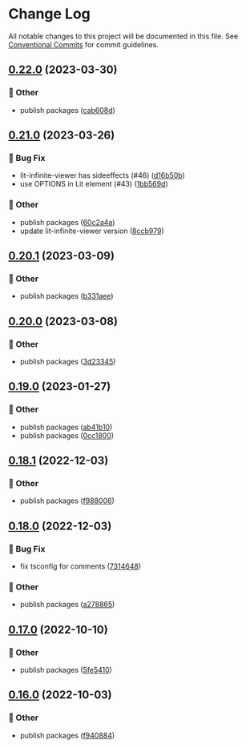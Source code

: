 # Change Log

All notable changes to this project will be documented in this file.
See [Conventional Commits](https://conventionalcommits.org) for commit guidelines.

## [0.22.0](https://github.com/daybrush/infinite-viewer/blob/master/packages/preact-infinite-viewer/compare/lit-infinite-viewer@0.21.0...lit-infinite-viewer@0.22.0) (2023-03-30)


### :mega: Other

* publish packages ([cab608d](https://github.com/daybrush/infinite-viewer/blob/master/packages/preact-infinite-viewer/commit/cab608da74002e91953071ab646caaf8b46e8843))



## [0.21.0](https://github.com/daybrush/infinite-viewer/blob/master/packages/preact-infinite-viewer/compare/lit-infinite-viewer@0.20.1...lit-infinite-viewer@0.21.0) (2023-03-26)


### :bug: Bug Fix

* lit-infinite-viewer has sideeffects (#46) ([d16b50b](https://github.com/daybrush/infinite-viewer/blob/master/packages/preact-infinite-viewer/commit/d16b50b9e6801702b319c81b0ce5c1ae456243fa))
* use OPTIONS in Lit element (#43) ([1bb569d](https://github.com/daybrush/infinite-viewer/blob/master/packages/preact-infinite-viewer/commit/1bb569dea74251bcd10d0f743bb055a059f757a9))


### :mega: Other

* publish packages ([60c2a4a](https://github.com/daybrush/infinite-viewer/blob/master/packages/preact-infinite-viewer/commit/60c2a4a4752b756189bc2cea63e5d6defe1e83f7))
* update lit-infinite-viewer version ([8ccb979](https://github.com/daybrush/infinite-viewer/blob/master/packages/preact-infinite-viewer/commit/8ccb979b27784542348d58ccec94d2640341f975))



## [0.20.1](https://github.com/daybrush/infinite-viewer/blob/master/packages/preact-infinite-viewer/compare/lit-infinite-viewer@0.20.0...lit-infinite-viewer@0.20.1) (2023-03-09)


### :mega: Other

* publish packages ([b331aee](https://github.com/daybrush/infinite-viewer/blob/master/packages/preact-infinite-viewer/commit/b331aeefc684f815276d0fc4ec05f9955f59cd20))



## [0.20.0](https://github.com/daybrush/infinite-viewer/blob/master/packages/preact-infinite-viewer/compare/lit-infinite-viewer@0.19.0...lit-infinite-viewer@0.20.0) (2023-03-08)


### :mega: Other

* publish packages ([3d23345](https://github.com/daybrush/infinite-viewer/blob/master/packages/preact-infinite-viewer/commit/3d233455960c7afd2515c68ca26e1c00bf5bff1e))



## [0.19.0](https://github.com/daybrush/infinite-viewer/blob/master/packages/preact-infinite-viewer/compare/lit-infinite-viewer@0.18.1...lit-infinite-viewer@0.19.0) (2023-01-27)


### :mega: Other

* publish packages ([ab41b10](https://github.com/daybrush/infinite-viewer/blob/master/packages/preact-infinite-viewer/commit/ab41b100b2da4b3f5021cb843dd0731bbdea4a68))
* publish packages ([0cc1800](https://github.com/daybrush/infinite-viewer/blob/master/packages/preact-infinite-viewer/commit/0cc18007e64be634cc938dae905c78b7321498c3))



## [0.18.1](https://github.com/daybrush/infinite-viewer/blob/master/packages/preact-infinite-viewer/compare/lit-infinite-viewer@0.18.0...lit-infinite-viewer@0.18.1) (2022-12-03)


### :mega: Other

* publish packages ([f988006](https://github.com/daybrush/infinite-viewer/blob/master/packages/preact-infinite-viewer/commit/f98800609ce749dfd28da11af42448c310ef252f))



## [0.18.0](https://github.com/daybrush/infinite-viewer/blob/master/packages/preact-infinite-viewer/compare/lit-infinite-viewer@0.17.0...lit-infinite-viewer@0.18.0) (2022-12-03)


### :bug: Bug Fix

* fix tsconfig for comments ([7314648](https://github.com/daybrush/infinite-viewer/blob/master/packages/preact-infinite-viewer/commit/73146488f0a9308aa4db99a473269ddb744e18af))


### :mega: Other

* publish packages ([a278865](https://github.com/daybrush/infinite-viewer/blob/master/packages/preact-infinite-viewer/commit/a27886520517db13db611cbede6861be1b7f090a))



## [0.17.0](https://github.com/daybrush/infinite-viewer/blob/master/packages/preact-infinite-viewer/compare/lit-infinite-viewer@0.16.0...lit-infinite-viewer@0.17.0) (2022-10-10)


### :mega: Other

* publish packages ([5fe5410](https://github.com/daybrush/infinite-viewer/blob/master/packages/preact-infinite-viewer/commit/5fe5410328336014b62b899bfbdd642768372563))



## [0.16.0](https://github.com/daybrush/infinite-viewer/blob/master/packages/preact-infinite-viewer/compare/lit-infinite-viewer@0.15.5...lit-infinite-viewer@0.16.0) (2022-10-03)


### :mega: Other

* publish packages ([f940884](https://github.com/daybrush/infinite-viewer/blob/master/packages/preact-infinite-viewer/commit/f9408844f99014de30b3e9348541719f9bceef39))
